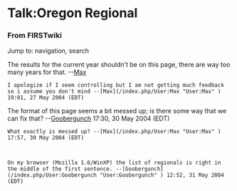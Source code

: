 # Talk:Oregon Regional

### From FIRSTwiki

Jump to: navigation, search

The results for the current year shouldn't be on this page, there are way too
many years for that. --[Max](/index.php/User:Max "User:Max" )

    I apologize if I seem controlling but I am not getting much feedback so i assume you don't mind --[Max](/index.php/User:Max "User:Max" ) 19:01, 27 May 2004 (EDT) 

  
The format of this page seems a bit messed up; is there some way that we can
fix that? --[Goobergunch](/index.php/User:Goobergunch "User:Goobergunch" )
17:30, 30 May 2004 (EDT)

    What exactly is messed up? --[Max](/index.php/User:Max "User:Max" ) 17:57, 30 May 2004 (EDT) 

    

    On my browser (Mozilla 1.6/WinXP) the list of regionals is right in the middle of the first sentence. --[Goobergunch](/index.php/User:Goobergunch "User:Goobergunch" ) 12:52, 31 May 2004 (EDT) 

